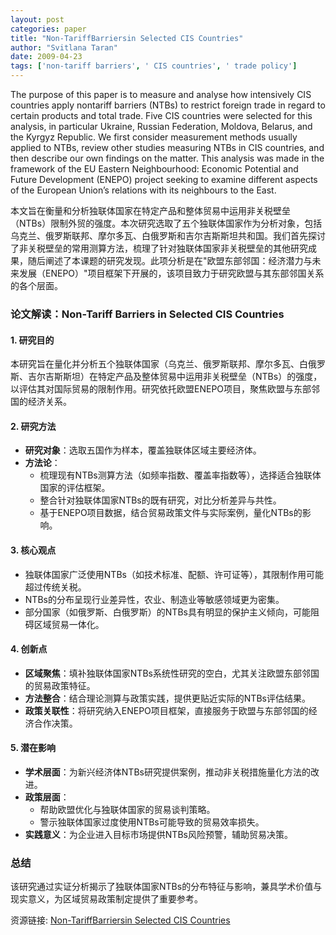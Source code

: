 ```yaml
---
layout: post
categories: paper
title: "Non-TariffBarriersin Selected CIS Countries"
author: "Svitlana Taran"
date: 2009-04-23
tags: ['non-tariff barriers', ' CIS countries', ' trade policy']
---
```


The purpose of this paper is to measure and analyse how intensively CIS countries apply nontariff barriers (NTBs) to restrict foreign trade in regard to certain products and total trade. Five CIS countries were selected for this analysis, in particular Ukraine, Russian Federation, Moldova, Belarus, and the Kyrgyz Republic. We first consider measurement methods usually applied to NTBs, review other studies measuring NTBs in CIS countries, and then describe our own findings on the matter. This analysis was made in the framework of the EU Eastern Neighbourhood: Economic Potential and Future Development (ENEPO) project seeking to examine different aspects of the European Union’s relations with its neighbours to the East.

本文旨在衡量和分析独联体国家在特定产品和整体贸易中运用非关税壁垒（NTBs）限制外贸的强度。本次研究选取了五个独联体国家作为分析对象，包括乌克兰、俄罗斯联邦、摩尔多瓦、白俄罗斯和吉尔吉斯斯坦共和国。我们首先探讨了非关税壁垒的常用测算方法，梳理了针对独联体国家非关税壁垒的其他研究成果，随后阐述了本课题的研究发现。此项分析是在"欧盟东部邻国：经济潜力与未来发展（ENEPO）"项目框架下开展的，该项目致力于研究欧盟与其东部邻国关系的各个层面。

### **论文解读：Non-Tariff Barriers in Selected CIS Countries**  

#### **1. 研究目的**  
本研究旨在量化并分析五个独联体国家（乌克兰、俄罗斯联邦、摩尔多瓦、白俄罗斯、吉尔吉斯斯坦）在特定产品及整体贸易中运用非关税壁垒（NTBs）的强度，以评估其对国际贸易的限制作用。研究依托欧盟ENEPO项目，聚焦欧盟与东部邻国的经济关系。  

#### **2. 研究方法**  
- **研究对象**：选取五国作为样本，覆盖独联体区域主要经济体。  
- **方法论**：  
  - 梳理现有NTBs测算方法（如频率指数、覆盖率指数等），选择适合独联体国家的评估框架。  
  - 整合针对独联体国家NTBs的既有研究，对比分析差异与共性。  
  - 基于ENEPO项目数据，结合贸易政策文件与实际案例，量化NTBs的影响。  

#### **3. 核心观点**  
- 独联体国家广泛使用NTBs（如技术标准、配额、许可证等），其限制作用可能超过传统关税。  
- NTBs的分布呈现行业差异性，农业、制造业等敏感领域更为密集。  
- 部分国家（如俄罗斯、白俄罗斯）的NTBs具有明显的保护主义倾向，可能阻碍区域贸易一体化。  

#### **4. 创新点**  
- **区域聚焦**：填补独联体国家NTBs系统性研究的空白，尤其关注欧盟东部邻国的贸易政策特征。  
- **方法整合**：结合理论测算与政策实践，提供更贴近实际的NTBs评估结果。  
- **政策关联性**：将研究纳入ENEPO项目框架，直接服务于欧盟与东部邻国的经济合作决策。  

#### **5. 潜在影响**  
- **学术层面**：为新兴经济体NTBs研究提供案例，推动非关税措施量化方法的改进。  
- **政策层面**：  
  - 帮助欧盟优化与独联体国家的贸易谈判策略。  
  - 警示独联体国家过度使用NTBs可能导致的贸易效率损失。  
- **实践意义**：为企业进入目标市场提供NTBs风险预警，辅助贸易决策。  

### **总结**  
该研究通过实证分析揭示了独联体国家NTBs的分布特征与影响，兼具学术价值与现实意义，为区域贸易政策制定提供了重要参考。

资源链接: [Non-TariffBarriersin Selected CIS Countries](https://papers.ssrn.com/sol3/papers.cfm?abstract_id=1392803)

